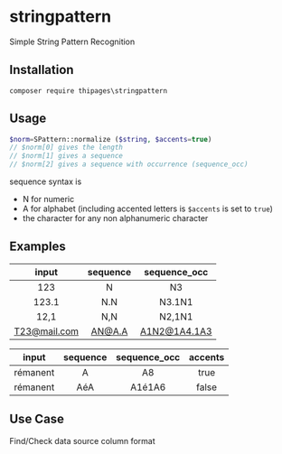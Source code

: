 # stringpattern
Simple String Pattern Recognition

## Installation
    composer require thipages\stringpattern
    
## Usage
```php
$norm=SPattern::normalize ($string, $accents=true)
// $norm[0] gives the length
// $norm[1] gives a sequence
// $norm[2] gives a sequence with occurrence (sequence_occ)
```
sequence syntax is
- N for numeric
- A for alphabet (including accented letters is `$accents` is set to `true`)
- the character for any non alphanumeric character

## Examples

| input         | sequence  | sequence_occ  |
| :-----------: | :-------: | :-----------: |
| 123           | N         | N3            |
| 123.1         | N.N       | N3.1N1        |
| 12,1          | N,N       | N2,1N1        |
| T23@mail.com  | AN@A.A    | A1N2@1A4.1A3  |

| input         | sequence  | sequence_occ  | accents |
| :-----------: | :-------: | :-----------: | :-----: |
| rémanent      | A         | A8            | true    |
| rémanent      | AéA       | A1é1A6        | false   |

## Use Case
Find/Check data source column format


